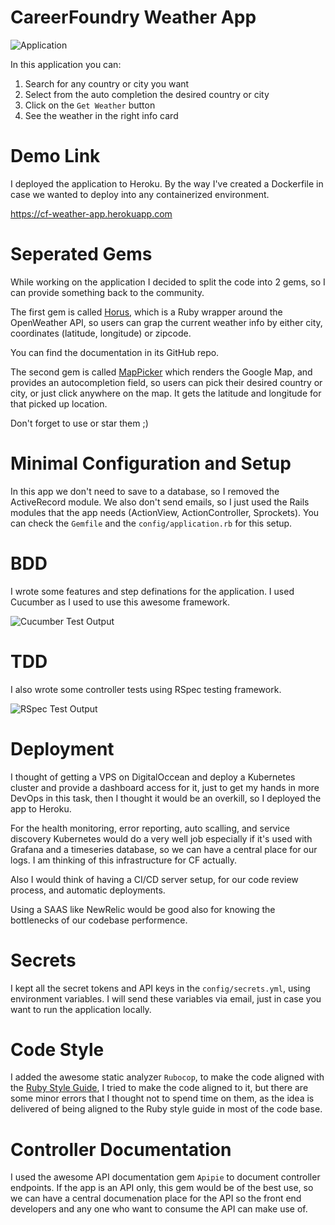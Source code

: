 # CareerFoundry Weather App

![Application](https://i.imgur.com/fslhAjX.png)

In this application you can:

1. Search for any country or city you want
2. Select from the auto completion the desired country or city
3. Click on the `Get Weather` button
4. See the weather in the right info card

# Demo Link

I deployed the application to Heroku. By the way I've created a Dockerfile in case we wanted to deploy into any containerized environment.

https://cf-weather-app.herokuapp.com

# Seperated Gems

While working on the application I decided to split the code into 2 gems, so I can provide something back to the community.

The first gem is called [Horus](https://github.com/wazery/horus), which is a Ruby wrapper around the OpenWeather API, so users can grap the current weather info by either city, coordinates (latitude, longitude) or zipcode.

You can find the documentation in its GitHub repo.

The second gem is called [MapPicker](https://github.com/wazery/map_picker) which renders the Google Map, and provides an autocompletion field, so users can pick their desired country or city, or just click anywhere on the map. It gets the latitude and longitude for that picked up location.

Don't forget to use or star them ;)

# Minimal Configuration and Setup

In this app we don't need to save to a database, so I removed the ActiveRecord module. We also don't send emails, so I just used the Rails modules that the app needs (ActionView, ActionController, Sprockets). You can check the `Gemfile` and the `config/application.rb` for this setup.

# BDD

I wrote some features and step definations for the application. I used Cucumber as I used to use this awesome framework.

![Cucumber Test Output](https://i.imgur.com/ebYtFxd.png)

# TDD

I also wrote some controller tests using RSpec testing framework.

![RSpec Test Output](https://i.imgur.com/iFMDTV6.png)

# Deployment

I thought of getting a VPS on DigitalOccean and deploy a Kubernetes cluster and provide a dashboard access for it, just to get my hands in more DevOps in this task, then I thought it would be an overkill, so I deployed the app to Heroku.

For the health monitoring, error reporting, auto scalling, and service discovery Kubernetes would do a very well job especially if it's used with Grafana and a timeseries database, so we can have a central place for our logs. I am thinking of this infrastructure for CF actually.

Also I would think of having a CI/CD server setup, for our code review process, and automatic deployments.

Using a SAAS like NewRelic would be good also for knowing the bottlenecks of our codebase performence.

# Secrets

I kept all the secret tokens and API keys in the `config/secrets.yml`, using environment variables. I will send these variables via email, just in case you want to run the application locally.

# Code Style

I added the awesome static analyzer `Rubocop`, to make the code aligned with the [Ruby Style Guide](https://github.com/bbatsov/ruby-style-guide), I tried to make the code aligned to it, but there are some minor errors that I thought not to spend time on them, as the idea is delivered of being aligned to the Ruby style guide in most of the code base.

# Controller Documentation

I used the awesome API documentation gem `Apipie` to document controller endpoints. If the app is an API only, this gem would be of the best use, so we can have a central documenation place for the API so the front end developers and any one who want to consume the API can make use of.
